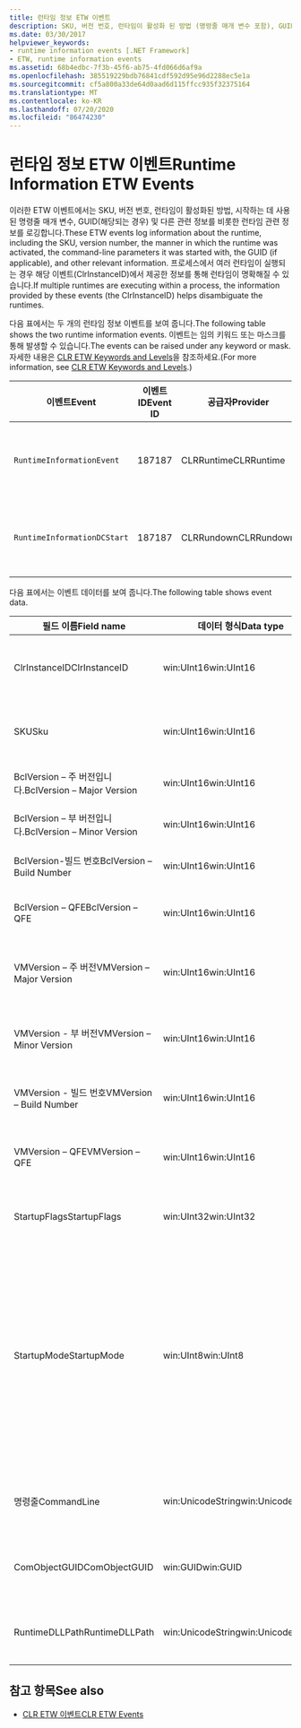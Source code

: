 ```yaml
---
title: 런타임 정보 ETW 이벤트
description: SKU, 버전 번호, 런타임이 활성화 된 방법 (명령줄 매개 변수 포함), GUID 등을 기록 하는 런타임 정보 ETW 이벤트를 참조 하세요.
ms.date: 03/30/2017
helpviewer_keywords:
- runtime information events [.NET Framework]
- ETW, runtime information events
ms.assetid: 68b4edbc-7f3b-45f6-ab75-4fd066d6af9a
ms.openlocfilehash: 385519229bdb76841cdf592d95e96d2288ec5e1a
ms.sourcegitcommit: cf5a800a33de64d0aad6d115ffcc935f32375164
ms.translationtype: MT
ms.contentlocale: ko-KR
ms.lasthandoff: 07/20/2020
ms.locfileid: "86474230"
---
```

# <a name="runtime-information-etw-events"></a><span data-ttu-id="646c7-103">런타임 정보 ETW 이벤트</span><span class="sxs-lookup"><span data-stu-id="646c7-103">Runtime Information ETW Events</span></span>
<span data-ttu-id="646c7-104">이러한 ETW 이벤트에서는 SKU, 버전 번호, 런타임이 활성화된 방법, 시작하는 데 사용된 명령줄 매개 변수, GUID(해당되는 경우) 및 다른 관련 정보를 비롯한 런타임 관련 정보를 로깅합니다.</span><span class="sxs-lookup"><span data-stu-id="646c7-104">These ETW events log information about the runtime, including the SKU, version number, the manner in which the runtime was activated, the command-line parameters it was started with, the GUID (if applicable), and other relevant information.</span></span> <span data-ttu-id="646c7-105">프로세스에서 여러 런타임이 실행되는 경우 해당 이벤트(ClrInstanceID)에서 제공한 정보를 통해 런타임이 명확해질 수 있습니다.</span><span class="sxs-lookup"><span data-stu-id="646c7-105">If multiple runtimes are executing within a process, the information provided by these events (the ClrInstanceID) helps disambiguate the runtimes.</span></span>  
  
 <span data-ttu-id="646c7-106">다음 표에서는 두 개의 런타임 정보 이벤트를 보여 줍니다.</span><span class="sxs-lookup"><span data-stu-id="646c7-106">The following table shows the two runtime information events.</span></span> <span data-ttu-id="646c7-107">이벤트는 임의 키워드 또는 마스크를 통해 발생할 수 있습니다.</span><span class="sxs-lookup"><span data-stu-id="646c7-107">The events can be raised under any keyword or mask.</span></span> <span data-ttu-id="646c7-108">자세한 내용은 [CLR ETW Keywords and Levels](clr-etw-keywords-and-levels.md)을 참조하세요.</span><span class="sxs-lookup"><span data-stu-id="646c7-108">(For more information, see [CLR ETW Keywords and Levels](clr-etw-keywords-and-levels.md).)</span></span>  
  
|<span data-ttu-id="646c7-109">이벤트</span><span class="sxs-lookup"><span data-stu-id="646c7-109">Event</span></span>|<span data-ttu-id="646c7-110">이벤트 ID</span><span class="sxs-lookup"><span data-stu-id="646c7-110">Event ID</span></span>|<span data-ttu-id="646c7-111">공급자</span><span class="sxs-lookup"><span data-stu-id="646c7-111">Provider</span></span>|<span data-ttu-id="646c7-112">설명</span><span class="sxs-lookup"><span data-stu-id="646c7-112">Description</span></span>|  
|-----------|--------------|--------------|-----------------|  
|`RuntimeInformationEvent`|<span data-ttu-id="646c7-113">187</span><span class="sxs-lookup"><span data-stu-id="646c7-113">187</span></span>|<span data-ttu-id="646c7-114">CLRRuntime</span><span class="sxs-lookup"><span data-stu-id="646c7-114">CLRRuntime</span></span>|<span data-ttu-id="646c7-115">런타임이 로드될 때 발생합니다.</span><span class="sxs-lookup"><span data-stu-id="646c7-115">Raised when a runtime is loaded.</span></span>|  
|`RuntimeInformationDCStart`|<span data-ttu-id="646c7-116">187</span><span class="sxs-lookup"><span data-stu-id="646c7-116">187</span></span>|<span data-ttu-id="646c7-117">CLRRundown</span><span class="sxs-lookup"><span data-stu-id="646c7-117">CLRRundown</span></span>|<span data-ttu-id="646c7-118">로드된 런타임을 열거합니다.</span><span class="sxs-lookup"><span data-stu-id="646c7-118">Enumerates the runtimes that are loaded.</span></span>|  
  
 <span data-ttu-id="646c7-119">다음 표에서는 이벤트 데이터를 보여 줍니다.</span><span class="sxs-lookup"><span data-stu-id="646c7-119">The following table shows event data.</span></span>  
  
|<span data-ttu-id="646c7-120">필드 이름</span><span class="sxs-lookup"><span data-stu-id="646c7-120">Field name</span></span>|<span data-ttu-id="646c7-121">데이터 형식</span><span class="sxs-lookup"><span data-stu-id="646c7-121">Data type</span></span>|<span data-ttu-id="646c7-122">Description</span><span class="sxs-lookup"><span data-stu-id="646c7-122">Description</span></span>|  
|----------------|---------------|-----------------|  
|<span data-ttu-id="646c7-123">ClrInstanceID</span><span class="sxs-lookup"><span data-stu-id="646c7-123">ClrInstanceID</span></span>|<span data-ttu-id="646c7-124">win:UInt16</span><span class="sxs-lookup"><span data-stu-id="646c7-124">win:UInt16</span></span>|<span data-ttu-id="646c7-125">CLR 또는 CoreCLR 인스턴스에 대한 고유 ID입니다.</span><span class="sxs-lookup"><span data-stu-id="646c7-125">Unique ID for the instance of CLR or CoreCLR.</span></span>|  
|<span data-ttu-id="646c7-126">SKU</span><span class="sxs-lookup"><span data-stu-id="646c7-126">Sku</span></span>|<span data-ttu-id="646c7-127">win:UInt16</span><span class="sxs-lookup"><span data-stu-id="646c7-127">win:UInt16</span></span>|<span data-ttu-id="646c7-128">1 – 데스크톱 CLR.</span><span class="sxs-lookup"><span data-stu-id="646c7-128">1 – Desktop CLR.</span></span><br /><br /> <span data-ttu-id="646c7-129">2 – CoreCLR.</span><span class="sxs-lookup"><span data-stu-id="646c7-129">2 – CoreCLR.</span></span>|  
|<span data-ttu-id="646c7-130">BclVersion – 주 버전입니다.</span><span class="sxs-lookup"><span data-stu-id="646c7-130">BclVersion – Major Version</span></span>|<span data-ttu-id="646c7-131">win:UInt16</span><span class="sxs-lookup"><span data-stu-id="646c7-131">win:UInt16</span></span>|<span data-ttu-id="646c7-132">mscorlib.dll의 주 버전입니다.</span><span class="sxs-lookup"><span data-stu-id="646c7-132">Major version of mscorlib.dll.</span></span>|  
|<span data-ttu-id="646c7-133">BclVersion – 부 버전입니다.</span><span class="sxs-lookup"><span data-stu-id="646c7-133">BclVersion – Minor Version</span></span>|<span data-ttu-id="646c7-134">win:UInt16</span><span class="sxs-lookup"><span data-stu-id="646c7-134">win:UInt16</span></span>|<span data-ttu-id="646c7-135">mscorlib.dll의 부 버전 번호입니다.</span><span class="sxs-lookup"><span data-stu-id="646c7-135">Minor version number of mscorlib.dll.</span></span>|  
|<span data-ttu-id="646c7-136">BclVersion-빌드 번호</span><span class="sxs-lookup"><span data-stu-id="646c7-136">BclVersion – Build Number</span></span>|<span data-ttu-id="646c7-137">win:UInt16</span><span class="sxs-lookup"><span data-stu-id="646c7-137">win:UInt16</span></span>|<span data-ttu-id="646c7-138">mscorlib.dll의 빌드 번호입니다.</span><span class="sxs-lookup"><span data-stu-id="646c7-138">Build number of mscorlib.dll.</span></span>|  
|<span data-ttu-id="646c7-139">BclVersion – QFE</span><span class="sxs-lookup"><span data-stu-id="646c7-139">BclVersion – QFE</span></span>|<span data-ttu-id="646c7-140">win:UInt16</span><span class="sxs-lookup"><span data-stu-id="646c7-140">win:UInt16</span></span>|<span data-ttu-id="646c7-141">mscorlib.dll의 핫픽스 버전 번호입니다.</span><span class="sxs-lookup"><span data-stu-id="646c7-141">Hotfix version number of mscorlib.dll.</span></span>|  
|<span data-ttu-id="646c7-142">VMVersion – 주 버전</span><span class="sxs-lookup"><span data-stu-id="646c7-142">VMVersion – Major Version</span></span>|<span data-ttu-id="646c7-143">win:UInt16</span><span class="sxs-lookup"><span data-stu-id="646c7-143">win:UInt16</span></span>|<span data-ttu-id="646c7-144">SKU에 따라 다른 clr.dll 또는 coreclr.dll의 버전입니다.</span><span class="sxs-lookup"><span data-stu-id="646c7-144">Version of clr.dll or coreclr.dll, depending on SKU.</span></span>|  
|<span data-ttu-id="646c7-145">VMVersion - 부 버전</span><span class="sxs-lookup"><span data-stu-id="646c7-145">VMVersion – Minor Version</span></span>|<span data-ttu-id="646c7-146">win:UInt16</span><span class="sxs-lookup"><span data-stu-id="646c7-146">win:UInt16</span></span>|<span data-ttu-id="646c7-147">SKU에 따라 다른 clr.dll 또는 coreclr.dll의 부 버전입니다.</span><span class="sxs-lookup"><span data-stu-id="646c7-147">Minor version of clr.dll or coreclr.dll, depending on SKU.</span></span>|  
|<span data-ttu-id="646c7-148">VMVersion - 빌드 번호</span><span class="sxs-lookup"><span data-stu-id="646c7-148">VMVersion – Build Number</span></span>|<span data-ttu-id="646c7-149">win:UInt16</span><span class="sxs-lookup"><span data-stu-id="646c7-149">win:UInt16</span></span>|<span data-ttu-id="646c7-150">clr.dll 또는 coreclr.dll의 빌드 번호입니다.</span><span class="sxs-lookup"><span data-stu-id="646c7-150">Build number of clr.dll or coreclr.dll.</span></span>|  
|<span data-ttu-id="646c7-151">VMVersion – QFE</span><span class="sxs-lookup"><span data-stu-id="646c7-151">VMVersion – QFE</span></span>|<span data-ttu-id="646c7-152">win:UInt16</span><span class="sxs-lookup"><span data-stu-id="646c7-152">win:UInt16</span></span>|<span data-ttu-id="646c7-153">clr.dll 또는 coreclr.dll의 핫픽스 버전 번호입니다.</span><span class="sxs-lookup"><span data-stu-id="646c7-153">Hotfix version number of clr.dll or coreclr.dll.</span></span>|  
|<span data-ttu-id="646c7-154">StartupFlags</span><span class="sxs-lookup"><span data-stu-id="646c7-154">StartupFlags</span></span>|<span data-ttu-id="646c7-155">win:UInt32</span><span class="sxs-lookup"><span data-stu-id="646c7-155">win:UInt32</span></span>|<span data-ttu-id="646c7-156">mscoree.h에 정의된 시작 플래그입니다.</span><span class="sxs-lookup"><span data-stu-id="646c7-156">Startup flags defined in mscoree.h.</span></span>|  
|<span data-ttu-id="646c7-157">StartupMode</span><span class="sxs-lookup"><span data-stu-id="646c7-157">StartupMode</span></span>|<span data-ttu-id="646c7-158">win:UInt8</span><span class="sxs-lookup"><span data-stu-id="646c7-158">win:UInt8</span></span>|<span data-ttu-id="646c7-159">0x01 - 관리되는 실행 파일입니다.</span><span class="sxs-lookup"><span data-stu-id="646c7-159">0x01 - Managed executable.</span></span><br /><br /> <span data-ttu-id="646c7-160">0x02 - 호스팅된 CLR입니다.</span><span class="sxs-lookup"><span data-stu-id="646c7-160">0x02 - Hosted CLR.</span></span><br /><br /> <span data-ttu-id="646c7-161">0x04 - C++ 관리되는 interop입니다.</span><span class="sxs-lookup"><span data-stu-id="646c7-161">0x04 - C++ managed interop.</span></span><br /><br /> <span data-ttu-id="646c7-162">0x08 - COM이 활성화되었습니다.</span><span class="sxs-lookup"><span data-stu-id="646c7-162">0x08 - COM-activated.</span></span><br /><br /> <span data-ttu-id="646c7-163">0x10 - 기타.</span><span class="sxs-lookup"><span data-stu-id="646c7-163">0x10 - Other.</span></span>|  
|<span data-ttu-id="646c7-164">명령줄</span><span class="sxs-lookup"><span data-stu-id="646c7-164">CommandLine</span></span>|<span data-ttu-id="646c7-165">win:UnicodeString</span><span class="sxs-lookup"><span data-stu-id="646c7-165">win:UnicodeString</span></span>|<span data-ttu-id="646c7-166">Non- StartupMode=0x01인 경우에만 Null입니다.</span><span class="sxs-lookup"><span data-stu-id="646c7-166">Non-null only if StartupMode=0x01.</span></span>|  
|<span data-ttu-id="646c7-167">ComObjectGUID</span><span class="sxs-lookup"><span data-stu-id="646c7-167">ComObjectGUID</span></span>|<span data-ttu-id="646c7-168">win:GUID</span><span class="sxs-lookup"><span data-stu-id="646c7-168">win:GUID</span></span>|<span data-ttu-id="646c7-169">Non- StartupMode=0x08인 경우에만 Null입니다.</span><span class="sxs-lookup"><span data-stu-id="646c7-169">Non-null only if StartupMode=0x08.</span></span>|  
|<span data-ttu-id="646c7-170">RuntimeDLLPath</span><span class="sxs-lookup"><span data-stu-id="646c7-170">RuntimeDLLPath</span></span>|<span data-ttu-id="646c7-171">win:UnicodeString</span><span class="sxs-lookup"><span data-stu-id="646c7-171">win:UnicodeString</span></span>|<span data-ttu-id="646c7-172">프로세스에 로드된 CLR.dll 파일의 경로입니다.</span><span class="sxs-lookup"><span data-stu-id="646c7-172">Path to the CLR .dll file that was loaded into the process.</span></span>|  
  
## <a name="see-also"></a><span data-ttu-id="646c7-173">참고 항목</span><span class="sxs-lookup"><span data-stu-id="646c7-173">See also</span></span>

- [<span data-ttu-id="646c7-174">CLR ETW 이벤트</span><span class="sxs-lookup"><span data-stu-id="646c7-174">CLR ETW Events</span></span>](clr-etw-events.md)
